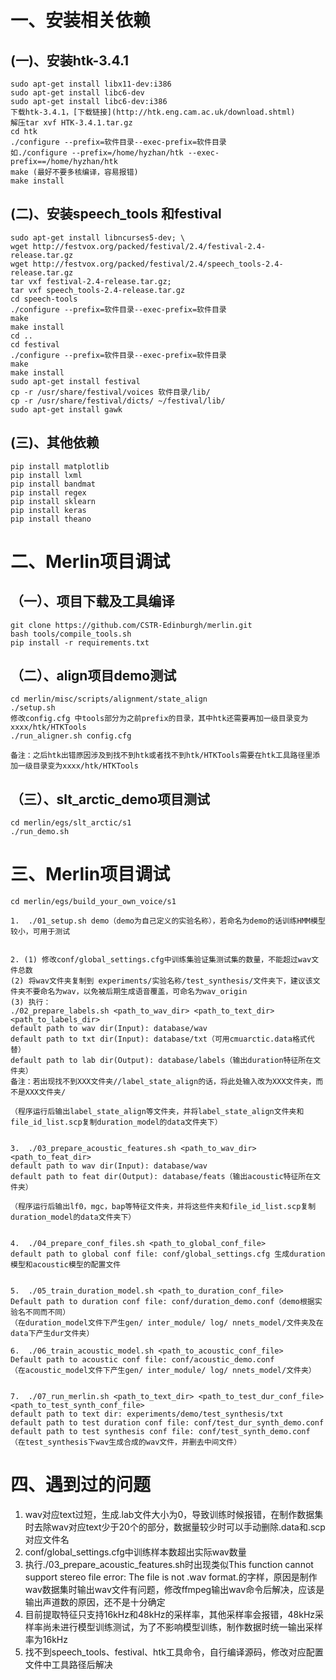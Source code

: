 # 一、安装相关依赖

## (一)、安装htk-3.4.1
```
sudo apt-get install libx11-dev:i386
sudo apt-get install libc6-dev
sudo apt-get install libc6-dev:i386
下载htk-3.4.1，[下载链接](http://htk.eng.cam.ac.uk/download.shtml)
解压tar xvf HTK-3.4.1.tar.gz
cd htk
./configure --prefix=软件目录--exec-prefix=软件目录
如./configure --prefix=/home/hyzhan/htk --exec-prefix==/home/hyzhan/htk
make (最好不要多核编译，容易报错)
make install
```

## (二)、安装speech_tools 和festival
```
sudo apt-get install libncurses5-dev; \
wget http://festvox.org/packed/festival/2.4/festival-2.4-release.tar.gz
wget http://festvox.org/packed/festival/2.4/speech_tools-2.4-release.tar.gz
tar vxf festival-2.4-release.tar.gz;
tar vxf speech_tools-2.4-release.tar.gz
cd speech-tools
./configure --prefix=软件目录--exec-prefix=软件目录
make
make install
cd ..
cd festival
./configure --prefix=软件目录--exec-prefix=软件目录
make
make install
sudo apt-get install festival
cp -r /usr/share/festival/voices 软件目录/lib/
cp -r /usr/share/festival/dicts/ ~/festival/lib/
sudo apt-get install gawk
```

## (三)、其他依赖
```
pip install matplotlib
pip install lxml
pip install bandmat
pip install regex
pip install sklearn
pip install keras
pip install theano
```

# 二、Merlin项目调试

## （一）、项目下载及工具编译

```
git clone https://github.com/CSTR-Edinburgh/merlin.git
bash tools/compile_tools.sh
pip install -r requirements.txt
```

## （二）、align项目demo测试
```
cd merlin/misc/scripts/alignment/state_align
./setup.sh
修改config.cfg 中tools部分为之前prefix的目录，其中htk还需要再加一级目录变为xxxx/htk/HTKTools
./run_aligner.sh config.cfg

备注：之后htk出错原因涉及到找不到htk或者找不到htk/HTKTools需要在htk工具路径里添加一级目录变为xxxx/htk/HTKTools
```

## （三）、slt_arctic_demo项目测试
```
cd merlin/egs/slt_arctic/s1
./run_demo.sh
```

# 三、Merlin项目调试
```
cd merlin/egs/build_your_own_voice/s1

1.  ./01_setup.sh demo（demo为自己定义的实验名称），若命名为demo的话训练HMM模型较小，可用于测试


2. (1) 修改conf/global_settings.cfg中训练集验证集测试集的数量，不能超过wav文件总数
(2) 将wav文件夹复制到 experiments/实验名称/test_synthesis/文件夹下，建议该文件夹不要命名为wav，以免被后期生成语音覆盖，可命名为wav_origin
(3) 执行：
./02_prepare_labels.sh <path_to_wav_dir> <path_to_text_dir> <path_to_labels_dir> 
default path to wav dir(Input): database/wav 
default path to txt dir(Input): database/txt（可用cmuarctic.data格式代替） 
default path to lab dir(Output): database/labels（输出duration特征所在文件夹）
备注：若出现找不到XXX文件夹//label_state_align的话，将此处输入改为XXX文件夹，而不是XXX文件夹/

（程序运行后输出label_state_align等文件夹，并将label_state_align文件夹和file_id_list.scp复制duration_model的data文件夹下）


3.  ./03_prepare_acoustic_features.sh <path_to_wav_dir> <path_to_feat_dir>
default path to wav dir(Input): database/wav 
default path to feat dir(Output): database/feats（输出acoustic特征所在文件夹）

（程序运行后输出lf0，mgc，bap等特征文件夹，并将这些件夹和file_id_list.scp复制duration_model的data文件夹下）


4.  ./04_prepare_conf_files.sh <path_to_global_conf_file>
default path to global conf file: conf/global_settings.cfg 生成duration模型和acoustic模型的配置文件


5.  ./05_train_duration_model.sh <path_to_duration_conf_file> 
Default path to duration conf file: conf/duration_demo.conf（demo根据实验名不同而不同）
（在duration_model文件下产生gen/ inter_module/ log/ nnets_model/文件夹及在data下产生dur文件夹）

6.  ./06_train_acoustic_model.sh <path_to_acoustic_conf_file>
Default path to acoustic conf file: conf/acoustic_demo.conf
（在acoustic_model文件下产生gen/ inter_module/ log/ nnets_model/文件夹）


7.  ./07_run_merlin.sh <path_to_text_dir> <path_to_test_dur_conf_file> <path_to_test_synth_conf_file> 
default path to text dir: experiments/demo/test_synthesis/txt 
default path to test duration conf file: conf/test_dur_synth_demo.conf 
default path to test synthesis conf file: conf/test_synth_demo.conf 
（在test_synthesis下wav生成合成的wav文件，并删去中间文件）
```


# 四、遇到过的问题
1. wav对应text过短，生成.lab文件大小为0，导致训练时候报错，在制作数据集时去除wav对应text少于20个的部分，数据量较少时可以手动删除.data和.scp对应文件名
2. conf/global_settings.cfg中训练样本数超出实际wav数量
3. 执行./03_prepare_acoustic_features.sh时出现类似This function cannot support stereo file
error: The file is not .wav format.的字样，原因是制作wav数据集时输出wav文件有问题，修改ffmpeg输出wav命令后解决，应该是输出声道数的原因，还不是十分确定
4. 目前提取特征只支持16kHz和48kHz的采样率，其他采样率会报错，48kHz采样率尚未进行模型训练测试，为了不影响模型训练，制作数据时统一输出采样率为16kHz
5. 找不到speech_tools、festival、htk工具命令，自行编译源码，修改对应配置文件中工具路径后解决
